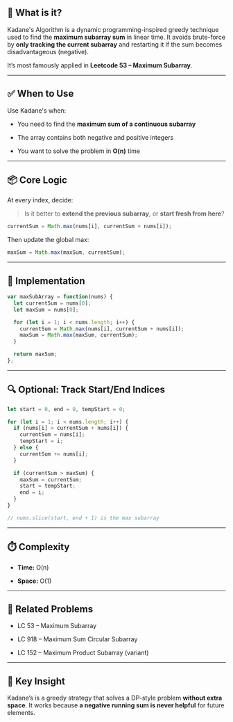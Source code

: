 
## 🧠 What is it?

Kadane's Algorithm is a dynamic programming-inspired greedy technique used to find the **maximum subarray sum** in linear time. It avoids brute-force by **only tracking the current subarray** and restarting it if the sum becomes disadvantageous (negative).

It’s most famously applied in **Leetcode 53 – Maximum Subarray**.

---

## ✅ When to Use

Use Kadane's when:

- You need to find the **maximum sum of a continuous subarray**
    
- The array contains both negative and positive integers
    
- You want to solve the problem in **O(n)** time
    

---

## 📦 Core Logic

At every index, decide:

> Is it better to **extend the previous subarray**, or **start fresh from here**?

```js
currentSum = Math.max(nums[i], currentSum + nums[i]);
```

Then update the global max:

```js
maxSum = Math.max(maxSum, currentSum);
```

---

## 🔧 Implementation

```js
var maxSubArray = function(nums) {
  let currentSum = nums[0];
  let maxSum = nums[0];

  for (let i = 1; i < nums.length; i++) {
    currentSum = Math.max(nums[i], currentSum + nums[i]);
    maxSum = Math.max(maxSum, currentSum);
  }

  return maxSum;
};
```

---

## 🔍 Optional: Track Start/End Indices

```js
let start = 0, end = 0, tempStart = 0;

for (let i = 1; i < nums.length; i++) {
  if (nums[i] > currentSum + nums[i]) {
    currentSum = nums[i];
    tempStart = i;
  } else {
    currentSum += nums[i];
  }

  if (currentSum > maxSum) {
    maxSum = currentSum;
    start = tempStart;
    end = i;
  }
}

// nums.slice(start, end + 1) is the max subarray
```

---

## ⏱️ Complexity

- **Time:** O(n)
    
- **Space:** O(1)
    

---

## 🔗 Related Problems

- LC 53 – Maximum Subarray
    
- LC 918 – Maximum Sum Circular Subarray
    
- LC 152 – Maximum Product Subarray (variant)
    

---

## 🧠 Key Insight

Kadane’s is a greedy strategy that solves a DP-style problem **without extra space**. It works because **a negative running sum is never helpful** for future elements.